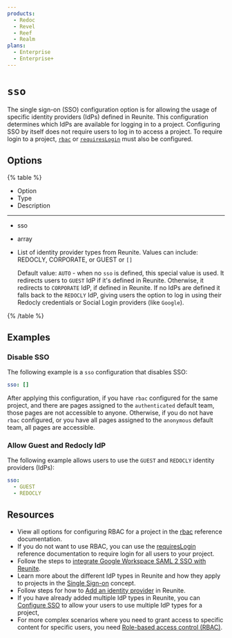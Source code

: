 ```yaml
---
products:
  - Redoc
  - Revel
  - Reef
  - Realm
plans:
  - Enterprise
  - Enterprise+
---
```

# `sso`

The single sign-on (SSO) configuration option is for allowing the usage of specific identity providers (IdPs) defined in Reunite.
This configuration determines which IdPs are available for logging in to a project.
Configuring SSO by itself does not require users to log in to access a project.
To require login to a project, [`rbac`](./rbac.md) or [`requiresLogin`](./requires-login.md) must also be configured.

## Options

{% table %}

- Option
- Type
- Description

---

- sso
- array
- List of identity provider types from Reunite.
  Values can include: REDOCLY, CORPORATE, or GUEST or `[]`

  Default value: `AUTO` - when no `sso` is defined, this special value is used.
  It redirects users to `GUEST` IdP if it's defined in Reunite.
  Otherwise, it redirects to `CORPORATE` IdP, if defined in Reunite.
  If no IdPs are defined it falls back to the `REDOCLY` IdP, giving users the option to log in using their Redocly credentials or Social Login providers (like `Google`).

{% /table %}

## Examples

### Disable SSO

The following example is a `sso` configuration that disables SSO:

```yaml {% title="redocly.yaml" %}
sso: []
```

After applying this configuration, if you have `rbac` configured for the same project, and there are pages assigned to the `authenticated` default team, those pages are not accessible to anyone.
Otherwise, if you do not have `rbac` configured, or you have all pages assigned to the `anonymous` default team, all pages are accessible.

### Allow Guest and Redocly IdP

The following example allows users to use the `GUEST` and `REDOCLY` identity providers (IdPs):

```yaml {% title="redocly.yaml" %}
sso:
  - GUEST
  - REDOCLY
```

## Resources

* View all options for configuring RBAC for a project in the [rbac](../config/rbac.md) reference documentation.
* If you do not want to use RBAC, you can use the [requiresLogin](./requires-login.md) reference documentation to require login for all users to your project.
* Follow the steps to [integrate Google Workspace SAML 2 SSO with Reunite](../reunite/organization/sso/configure-google-sso.md).
* Learn more about the different IdP types in Reunite and how they apply to projects in the [Single Sign-on](../reunite/organization/sso/sso.md) concept.
* Follow steps for how to [Add an identity provider](../reunite/organization/sso/add-idp.md) in Reunite.
* If you have already added multiple IdP types in Reunite, you can [Configure SSO](../reunite/organization/sso/configure-sso.md) to allow your users to use multiple IdP types for a project,
* For more complex scenarios where you need to grant access to specific content for specific users, you need [Role-based access control (RBAC)](../access/rbac.md).
